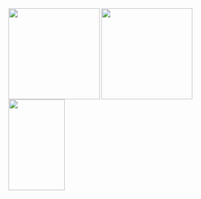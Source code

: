 
  <a href="https://github.com/thaistrindad">
  <img height="180em" align="left" src="https://github-readme-stats.vercel.app/api?username=thaistrindad&show_icons=true&theme=radical"/>
  <img height="180em" align="left" src="https://github-readme-stats.vercel.app/api/top-langs/?username=thaistrindad&show_icons=true&theme=radical"/>
  <img height="180em" width='47%' align='center' src= 'http://github-readme-streak-stats.herokuapp.com?user=thaistrindad&theme=radical&border_radius=4.2&locale=pt-         br&date_format=j%20M%5B%20Y%5D'/>
